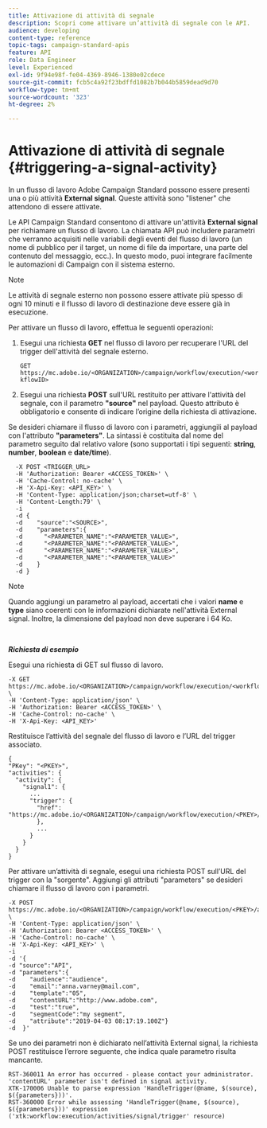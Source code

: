 ```yaml
---
title: Attivazione di attività di segnale
description: Scopri come attivare un’attività di segnale con le API.
audience: developing
content-type: reference
topic-tags: campaign-standard-apis
feature: API
role: Data Engineer
level: Experienced
exl-id: 9f94e98f-fe04-4369-8946-1380e02cdece
source-git-commit: fcb5c4a92f23bdffd1082b7b044b5859dead9d70
workflow-type: tm+mt
source-wordcount: '323'
ht-degree: 2%

---
```


# Attivazione di attività di segnale {#triggering-a-signal-activity}

In un flusso di lavoro Adobe Campaign Standard possono essere presenti una o più attività **External signal**. Queste attività sono &quot;listener&quot; che attendono di essere attivate.

Le API Campaign Standard consentono di attivare un&#39;attività **External signal** per richiamare un flusso di lavoro. La chiamata API può includere parametri che verranno acquisiti nelle variabili degli eventi del flusso di lavoro (un nome di pubblico per il target, un nome di file da importare, una parte del contenuto del messaggio, ecc.). In questo modo, puoi integrare facilmente le automazioni di Campaign con il sistema esterno.

>[!NOTE]
>
>Le attività di segnale esterno non possono essere attivate più spesso di ogni 10 minuti e il flusso di lavoro di destinazione deve essere già in esecuzione.

Per attivare un flusso di lavoro, effettua le seguenti operazioni:

1. Esegui una richiesta **GET** nel flusso di lavoro per recuperare l&#39;URL del trigger dell&#39;attività del segnale esterno.

   `GET https://mc.adobe.io/<ORGANIZATION>/campaign/workflow/execution/<workflowID>`

1. Esegui una richiesta **POST** sull&#39;URL restituito per attivare l&#39;attività del segnale, con il parametro **&quot;source&quot;** nel payload. Questo attributo è obbligatorio e consente di indicare l’origine della richiesta di attivazione.

Se desideri chiamare il flusso di lavoro con i parametri, aggiungili al payload con l&#39;attributo **&quot;parameters&quot;**. La sintassi è costituita dal nome del parametro seguito dal relativo valore (sono supportati i tipi seguenti: **string**, **number**, **boolean** e **date/time**).

```
  -X POST <TRIGGER_URL>
  -H 'Authorization: Bearer <ACCESS_TOKEN>' \
  -H 'Cache-Control: no-cache' \
  -H 'X-Api-Key: <API_KEY>' \
  -H 'Content-Type: application/json;charset=utf-8' \
  -H 'Content-Length:79' \
  -i
  -d {
  -d    "source":"<SOURCE>",
  -d    "parameters":{
  -d      "<PARAMETER_NAME":"<PARAMETER_VALUE>",
  -d      "<PARAMETER_NAME":"<PARAMETER_VALUE>",
  -d      "<PARAMETER_NAME":"<PARAMETER_VALUE>",  
  -d      "<PARAMETER_NAME":"<PARAMETER_VALUE>"
  -d    }
  -d }
```

>[!NOTE]
>
>Quando aggiungi un parametro al payload, accertati che i valori **name** e **type** siano coerenti con le informazioni dichiarate nell&#39;attività External signal. Inoltre, la dimensione del payload non deve superare i 64 Ko.

<br/>

***Richiesta di esempio***

Esegui una richiesta di GET sul flusso di lavoro.

```
-X GET https://mc.adobe.io/<ORGANIZATION>/campaign/workflow/execution/<workflowID> \
-H 'Content-Type: application/json' \
-H 'Authorization: Bearer <ACCESS_TOKEN>' \
-H 'Cache-Control: no-cache' \
-H 'X-Api-Key: <API_KEY>'
```

Restituisce l’attività del segnale del flusso di lavoro e l’URL del trigger associato.

```
{
"PKey": "<PKEY>",
"activities": {
  "activity": {
    "signal1": {
      ...
      "trigger": {
        "href": "https://mc.adobe.io/<ORGANIZATION>/campaign/workflow/execution/<PKEY>/activities/activity/<PKEY>/trigger/"
        },
        ...
      }
    }
  }
}
```

Per attivare un’attività di segnale, esegui una richiesta POST sull’URL del trigger con la &quot;sorgente&quot;. Aggiungi gli attributi &quot;parameters&quot; se desideri chiamare il flusso di lavoro con i parametri.

```
-X POST https://mc.adobe.io/<ORGANIZATION>/campaign/workflow/execution/<PKEY>/activities/activity/<PKEY>/trigger \
-H 'Content-Type: application/json' \
-H 'Authorization: Bearer <ACCESS_TOKEN>' \
-H 'Cache-Control: no-cache' \
-H 'X-Api-Key: <API_KEY>' \
-i
-d '{
-d "source":"API",
-d "parameters":{
-d    "audience":"audience",
-d    "email":"anna.varney@mail.com",
-d    "template":"05",
-d    "contentURL":"http://www.adobe.com",
-d    "test":"true",
-d    "segmentCode":"my segment",
-d    "attribute":"2019-04-03 08:17:19.100Z"}
-d  }'
```

<!-- + réponse -->

Se uno dei parametri non è dichiarato nell’attività External signal, la richiesta POST restituisce l’errore seguente, che indica quale parametro risulta mancante.

```
RST-360011 An error has occurred - please contact your administrator.
'contentURL' parameter isn't defined in signal activity.
XTK-170006 Unable to parse expression 'HandleTrigger(@name, $(source), $({parameters}))'.
RST-360000 Error while assessing 'HandleTrigger(@name, $(source), $({parameters}))' expression ('xtk:workflow:execution/activities/signal/trigger' resource)
```
